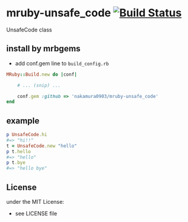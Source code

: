 # mruby-unsafe_code   [![Build Status](https://travis-ci.org/nakamura0903/mruby-unsafe_code.svg?branch=master)](https://travis-ci.org/nakamura0903/mruby-unsafe_code)
UnsafeCode class
## install by mrbgems
- add conf.gem line to `build_config.rb`

```ruby
MRuby::Build.new do |conf|

    # ... (snip) ...

    conf.gem :github => 'nakamura0903/mruby-unsafe_code'
end
```
## example
```ruby
p UnsafeCode.hi
#=> "hi!!"
t = UnsafeCode.new "hello"
p t.hello
#=> "hello"
p t.bye
#=> "hello bye"
```

## License
under the MIT License:
- see LICENSE file
